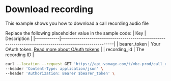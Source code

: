# Download recording
This example shows you how to download a call recording audio file

Replace the following placeholder value in the sample code:
| Key        | Description                                                                                            |
|------------|--------------------------------------------------------------------------------------------------------|
| bearer_token | Your OAuth token. [Read more about OAuth tokens](https://developer.nexmo.com/vonage-business-cloud/vbc-apis/getting-started/authentication) |
| recording_id | The recording ID |


``` bash
curl --location --request GET 'https://api.vonage.com/t/vbc.prod/call_recording/v1/api/audio/recording/$recording_id' \
--header 'Content-Type: application/json' \
--header 'Authorization: Bearer $bearer_token' \
```
